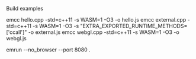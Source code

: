 Build examples

emcc hello.cpp -std=c++11 -s WASM=1 -O3 -o hello.js
emcc external.cpp -std=c++11 -s WASM=1 -O3 -s "EXTRA_EXPORTED_RUNTIME_METHODS=['ccall']" -o external.js
emcc webgl.cpp -std=c++11 -s WASM=1 -O3 -o webgl.js

emrun --no_browser --port 8080 .